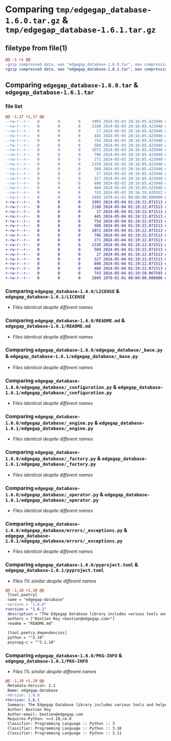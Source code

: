 # Comparing `tmp/edgegap_database-1.6.0.tar.gz` & `tmp/edgegap_database-1.6.1.tar.gz`

## filetype from file(1)

```diff
@@ -1 +1 @@
-gzip compressed data, was "edgegap_database-1.6.0.tar", max compression
+gzip compressed data, was "edgegap_database-1.6.1.tar", max compression
```

## Comparing `edgegap_database-1.6.0.tar` & `edgegap_database-1.6.1.tar`

### file list

```diff
@@ -1,17 +1,17 @@
--rw-r--r--   0        0        0     1993 2024-05-03 20:16:05.423940 edgegap_database-1.6.0/LICENSE
--rw-r--r--   0        0        0     2180 2024-05-03 20:16:05.423940 edgegap_database-1.6.0/README.md
--rw-r--r--   0        0        0       17 2024-05-03 20:16:05.423940 edgegap_database-1.6.0/edgegap_database/BUILD
--rw-r--r--   0        0        0      445 2024-05-03 20:16:05.423940 edgegap_database-1.6.0/edgegap_database/__init__.py
--rw-r--r--   0        0        0      754 2024-05-03 20:16:05.423940 edgegap_database-1.6.0/edgegap_database/_base.py
--rw-r--r--   0        0        0      580 2024-05-03 20:16:05.423940 edgegap_database-1.6.0/edgegap_database/_configuration.py
--rw-r--r--   0        0        0     1072 2024-05-03 20:16:05.423940 edgegap_database-1.6.0/edgegap_database/_engine.py
--rw-r--r--   0        0        0      796 2024-05-03 20:16:05.423940 edgegap_database-1.6.0/edgegap_database/_factory.py
--rw-r--r--   0        0        0      271 2024-05-03 20:16:05.423940 edgegap_database-1.6.0/edgegap_database/_model.py
--rw-r--r--   0        0        0     2339 2024-05-03 20:16:05.423940 edgegap_database-1.6.0/edgegap_database/_operator.py
--rw-r--r--   0        0        0      509 2024-05-03 20:16:05.423940 edgegap_database-1.6.0/edgegap_database/_session.py
--rw-r--r--   0        0        0       17 2024-05-03 20:16:05.423940 edgegap_database-1.6.0/edgegap_database/errors/BUILD
--rw-r--r--   0        0        0      327 2024-05-03 20:16:05.423940 edgegap_database-1.6.0/edgegap_database/errors/__init__.py
--rw-r--r--   0        0        0      698 2024-05-03 20:16:05.423940 edgegap_database-1.6.0/edgegap_database/errors/_exceptions.py
--rw-r--r--   0        0        0      484 2024-05-03 20:16:05.423940 edgegap_database-1.6.0/edgegap_database/errors/_factory.py
--rw-r--r--   0        0        0      743 2024-05-03 20:16:39.820352 edgegap_database-1.6.0/pyproject.toml
--rw-r--r--   0        0        0     2899 1970-01-01 00:00:00.000000 edgegap_database-1.6.0/PKG-INFO
+-rw-r--r--   0        0        0     1993 2024-05-04 01:19:22.071513 edgegap_database-1.6.1/LICENSE
+-rw-r--r--   0        0        0     2180 2024-05-04 01:19:22.071513 edgegap_database-1.6.1/README.md
+-rw-r--r--   0        0        0       17 2024-05-04 01:19:22.071513 edgegap_database-1.6.1/edgegap_database/BUILD
+-rw-r--r--   0        0        0      445 2024-05-04 01:19:22.071513 edgegap_database-1.6.1/edgegap_database/__init__.py
+-rw-r--r--   0        0        0      754 2024-05-04 01:19:22.071513 edgegap_database-1.6.1/edgegap_database/_base.py
+-rw-r--r--   0        0        0      580 2024-05-04 01:19:22.071513 edgegap_database-1.6.1/edgegap_database/_configuration.py
+-rw-r--r--   0        0        0     1072 2024-05-04 01:19:22.071513 edgegap_database-1.6.1/edgegap_database/_engine.py
+-rw-r--r--   0        0        0      796 2024-05-04 01:19:22.071513 edgegap_database-1.6.1/edgegap_database/_factory.py
+-rw-r--r--   0        0        0      271 2024-05-04 01:19:22.071513 edgegap_database-1.6.1/edgegap_database/_model.py
+-rw-r--r--   0        0        0     2339 2024-05-04 01:19:22.071513 edgegap_database-1.6.1/edgegap_database/_operator.py
+-rw-r--r--   0        0        0      509 2024-05-04 01:19:22.071513 edgegap_database-1.6.1/edgegap_database/_session.py
+-rw-r--r--   0        0        0       17 2024-05-04 01:19:22.071513 edgegap_database-1.6.1/edgegap_database/errors/BUILD
+-rw-r--r--   0        0        0      327 2024-05-04 01:19:22.071513 edgegap_database-1.6.1/edgegap_database/errors/__init__.py
+-rw-r--r--   0        0        0      698 2024-05-04 01:19:22.071513 edgegap_database-1.6.1/edgegap_database/errors/_exceptions.py
+-rw-r--r--   0        0        0      484 2024-05-04 01:19:22.071513 edgegap_database-1.6.1/edgegap_database/errors/_factory.py
+-rw-r--r--   0        0        0      743 2024-05-04 01:19:59.067593 edgegap_database-1.6.1/pyproject.toml
+-rw-r--r--   0        0        0     2899 1970-01-01 00:00:00.000000 edgegap_database-1.6.1/PKG-INFO
```

### Comparing `edgegap_database-1.6.0/LICENSE` & `edgegap_database-1.6.1/LICENSE`

 * *Files identical despite different names*

### Comparing `edgegap_database-1.6.0/README.md` & `edgegap_database-1.6.1/README.md`

 * *Files identical despite different names*

### Comparing `edgegap_database-1.6.0/edgegap_database/_base.py` & `edgegap_database-1.6.1/edgegap_database/_base.py`

 * *Files identical despite different names*

### Comparing `edgegap_database-1.6.0/edgegap_database/_configuration.py` & `edgegap_database-1.6.1/edgegap_database/_configuration.py`

 * *Files identical despite different names*

### Comparing `edgegap_database-1.6.0/edgegap_database/_engine.py` & `edgegap_database-1.6.1/edgegap_database/_engine.py`

 * *Files identical despite different names*

### Comparing `edgegap_database-1.6.0/edgegap_database/_factory.py` & `edgegap_database-1.6.1/edgegap_database/_factory.py`

 * *Files identical despite different names*

### Comparing `edgegap_database-1.6.0/edgegap_database/_operator.py` & `edgegap_database-1.6.1/edgegap_database/_operator.py`

 * *Files identical despite different names*

### Comparing `edgegap_database-1.6.0/edgegap_database/errors/_exceptions.py` & `edgegap_database-1.6.1/edgegap_database/errors/_exceptions.py`

 * *Files identical despite different names*

### Comparing `edgegap_database-1.6.0/pyproject.toml` & `edgegap_database-1.6.1/pyproject.toml`

 * *Files 1% similar despite different names*

```diff
@@ -1,10 +1,10 @@
 [tool.poetry]
 name = "edgegap-database"
-version = "1.6.0"
+version = "1.6.1"
 description = "The Edgegap Database library includes various tools and helpers for interacting with Database and Migrations. It is designed for use within the Edgegap organization."
 authors = ["Bastien Roy <bastien@edgegap.com>"]
 readme = "README.md"
 
 [tool.poetry.dependencies]
 python = "^3.10"
 psycopg-c = "^3.1.18"
```

### Comparing `edgegap_database-1.6.0/PKG-INFO` & `edgegap_database-1.6.1/PKG-INFO`

 * *Files 1% similar despite different names*

```diff
@@ -1,10 +1,10 @@
 Metadata-Version: 2.1
 Name: edgegap-database
-Version: 1.6.0
+Version: 1.6.1
 Summary: The Edgegap Database library includes various tools and helpers for interacting with Database and Migrations. It is designed for use within the Edgegap organization.
 Author: Bastien Roy
 Author-email: bastien@edgegap.com
 Requires-Python: >=3.10,<4.0
 Classifier: Programming Language :: Python :: 3
 Classifier: Programming Language :: Python :: 3.10
 Classifier: Programming Language :: Python :: 3.11
```

